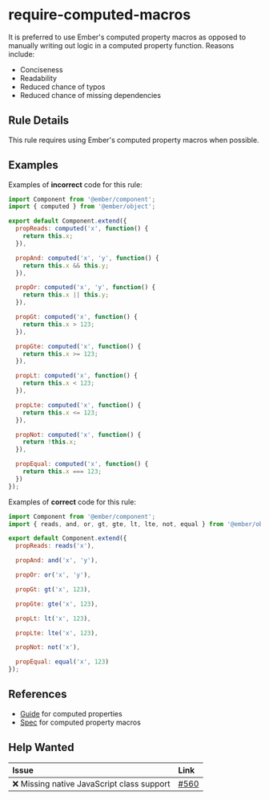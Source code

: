 # require-computed-macros

It is preferred to use Ember's computed property macros as opposed to manually writing out logic in a computed property function. Reasons include:

* Conciseness
* Readability
* Reduced chance of typos
* Reduced chance of missing dependencies

## Rule Details

This rule requires using Ember's computed property macros when possible.

## Examples

Examples of **incorrect** code for this rule:

```js
import Component from '@ember/component';
import { computed } from '@ember/object';

export default Component.extend({
  propReads: computed('x', function() {
    return this.x;
  }),

  propAnd: computed('x', 'y', function() {
    return this.x && this.y;
  }),

  propOr: computed('x', 'y', function() {
    return this.x || this.y;
  }),

  propGt: computed('x', function() {
    return this.x > 123;
  }),

  propGte: computed('x', function() {
    return this.x >= 123;
  }),

  propLt: computed('x', function() {
    return this.x < 123;
  }),

  propLte: computed('x', function() {
    return this.x <= 123;
  }),

  propNot: computed('x', function() {
    return !this.x;
  }),

  propEqual: computed('x', function() {
    return this.x === 123;
  })
});
```

Examples of **correct** code for this rule:

```js
import Component from '@ember/component';
import { reads, and, or, gt, gte, lt, lte, not, equal } from '@ember/object/computed';

export default Component.extend({
  propReads: reads('x'),

  propAnd: and('x', 'y'),

  propOr: or('x', 'y'),

  propGt: gt('x', 123),

  propGte: gte('x', 123),

  propLt: lt('x', 123),

  propLte: lte('x', 123),

  propNot: not('x'),

  propEqual: equal('x', 123)
});
```

## References

* [Guide](https://guides.emberjs.com/release/object-model/computed-properties/) for computed properties
* [Spec](http://api.emberjs.com/ember/release/modules/@ember%2Fobject#functions-computed) for computed property macros

## Help Wanted

| Issue | Link |
| :-- | :-- |
| :x: Missing native JavaScript class support | [#560](https://github.com/ember-cli/eslint-plugin-ember/issues/560) |
